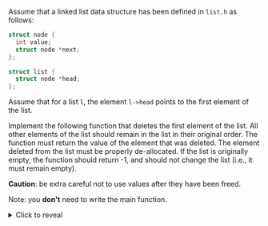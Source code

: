 <pl-question-panel>

Assume that a linked list data structure has been defined in `list.h` as follows:

```c
struct node {
  int value;
  struct node *next;
};

struct list {
  struct node *head;
};
```

Assume that for a list `l`, the element `l->head` points to the first
element of the list.

Implement the following function that deletes the first element of the
list. All other elements of the list should remain in the list in
their original order. The function must return the value of the
element that was deleted. The element deleted from the list must be
properly de-allocated. If the list is originally empty, the function
should return -1, and should not change the list (i.e., it must remain
empty).

**Caution**: be extra careful not to use values after they have been freed.

Note: you **don't** need to write the main function.

<pl-file-editor source-file-name="source.c" file-name="deletefirst.c" ace-mode="ace/mode/c_cpp">
</pl-file-editor>

</pl-question-panel>

<pl-answer-panel>
<details class="card">
<summary class="card-header">Click to reveal</summary>
<pl-code language="c" source-file-name="solution.c"></pl-code>
</details>
</pl-answer-panel>

<pl-submission-panel>
  <pl-external-grader-results></pl-external-grader-results>
  <pl-file-preview></pl-file-preview>
</pl-submission-panel>
